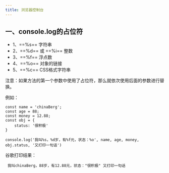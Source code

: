 ```yaml
---
title: 浏览器控制台 
---
```


## 一、console.log的占位符

* 1、==%s== 字符串
* 2、==%d== 或 ==%i== 整数
* 3、==%f== 浮点数
* 4、==%o== 对象的链接
* 5、==%c== CSS格式字符串

注意：如果方法的第一个参数中使用了占位符，那么就依次使用后面的参数进行替换。

例如：
```js?linenums
const name = 'chinaBerg';
const age = 88;
const money = 12.88;
const obj = {
    status: '很积极'
}

console.log('我叫%s，%d岁，有%f元，状态：%o', name, age, money, obj.status, '又打印一句话')
```

谷歌打印结果：

     我叫chinaBerg，88岁，有12.88元，状态："很积极" 又打印一句话
	 
	 
